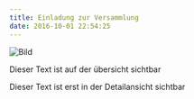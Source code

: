 ```yaml
---
title: Einladung zur Versammlung
date: 2016-10-01 22:54:25
---
```


![Bild](/images/Einladung.jpg)

Dieser Text ist auf der übersicht sichtbar

<!-- more -->

Dieser Text ist erst in der Detailansicht sichtbar

